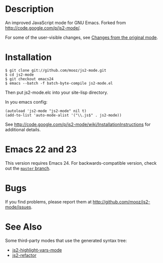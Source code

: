 Description
======

An improved JavaScript mode for GNU Emacs. Forked from <http://code.google.com/p/js2-mode/>.

For some of the user-visible changes, see
[Changes from the original mode](https://github.com/mooz/js2-mode/wiki/Changes-from-the-original-mode).

Installation
======

    $ git clone git://github.com/mooz/js2-mode.git
    $ cd js2-mode
    $ git checkout emacs24
    $ emacs --batch -f batch-byte-compile js2-mode.el

Then put js2-mode.elc into your site-lisp directory.

In you emacs config:

    (autoload 'js2-mode "js2-mode" nil t)
    (add-to-list 'auto-mode-alist '("\\.js$" . js2-mode))

See <http://code.google.com/p/js2-mode/wiki/InstallationInstructions> for
additional details.

Emacs 22 and 23
===============

This version requires Emacs 24. For backwards-compatible version, check out the [`master` branch](https://github.com/mooz/js2-mode/tree/master).

Bugs
====

If you find problems, please report them at <http://github.com/mooz/js2-mode/issues>.

See Also
======

Some third-party modes that use the generated syntax tree:

* [js2-highlight-vars-mode](http://mihai.bazon.net/projects/editing-javascript-with-emacs-js2-mode/js2-highlight-vars-mode)
* [js2-refactor](https://github.com/magnars/js2-refactor.el)
